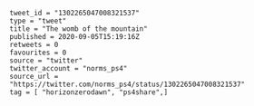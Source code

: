 ```
tweet_id = "1302265047008321537"
type = "tweet"
title = "The womb of the mountain"
published = 2020-09-05T15:19:16Z
retweets = 0
favourites = 0
source = "twitter"
twitter_account = "norms_ps4"
source_url = "https://twitter.com/norms_ps4/status/1302265047008321537"
tag = [ "horizonzerodawn", "ps4share",]
```

<p class='image'><img src='http://mnf.m17s.net/2020/09/05/EhKTKDtXYAE2Ba7.jpg' alt=''></p>

